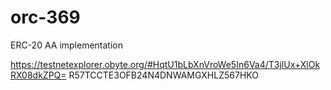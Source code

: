 # orc-369
ERC-20 AA implementation

https://testnetexplorer.obyte.org/#HqtU1bLbXnVroWe5In6Va4/T3jlUx+XlOkRX08dkZPQ=
R57TCCTE3OFB24N4DNWAMGXHLZ567HKO
